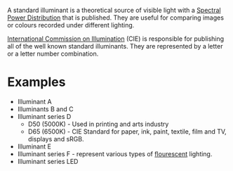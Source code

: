 A standard illuminant is a theoretical source of visible light with a [Spectral Power Distribution](spectral%20power%20distribution.md) that is published. They are useful for comparing images or colours recorded under different lighting.

[International Commission on Illumination](International%20Commission%20on%20Illumination.md) (CIE) is responsible for publishing all of the well known standard illuminants. They are represented by a letter or a letter number combination.

# Examples
- Illuminant A
- Illuminants B and C
- Illuminant series D
	- D50 (5000K) - Used in printing and arts industry
	- D65 (6500K) - CIE Standard for paper, ink, paint, textile, film and TV, displays and sRGB.
- Illuminant E
- Illuminant series F - represent various types of [flourescent](flourescence.md) lighting.
- Illuminant series LED

